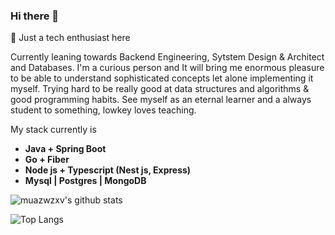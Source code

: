 ### Hi there 👋
🌱 Just a tech enthusiast here

Currently leaning towards Backend Engineering, Sytstem Design & Architect and Databases. I'm a curious person and It will bring me enormous pleasure to be able to understand sophisticated concepts let alone implementing it myself. Trying hard to be really good at data structures and algorithms & good programming habits. See myself as an eternal learner and a always student to something, lowkey loves teaching.

My stack currently is 
- **Java + Spring Boot**
- **Go + Fiber**
- **Node js + Typescript (Nest js, Express)**
- **Mysql | Postgres | MongoDB**

![muazwzxv's github stats](https://github-readme-stats.vercel.app/api?username=muazwzxv&count_private=true&show_icons=true&&theme=dark&include_all_commits=true)   

![Top Langs](https://github-readme-stats.vercel.app/api/top-langs/?username=muazwzxv&layout=compact&theme=dark&langs_count=8&exclude_repo=bookers-BE,ASL-Detection)




<!--
**muazwzxv/muazwzxv** is a ✨ _special_ ✨ repository because its `README.md` (this file) appears on your GitHub profile.
![cilantroz](https://www.hackthebox.eu/badge/image/189661)
Here are some ideas to get you started:

- 🔭 I’m currently working on ...
- 🌱 I’m currently learning ...
- 👯 I’m looking to collaborate on ...
- 🤔 I’m looking for help with ...
- 💬 Ask me about ...
- 📫 How to reach me: ...
- 😄 Pronouns: ...
- ⚡ Fun fact: ...
-->
